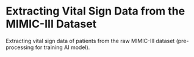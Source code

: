 # Extracting Vital Sign Data from the MIMIC-III Dataset
Extracting vital sign data of patients from the raw MIMIC-III dataset (pre-processing for training AI model).
